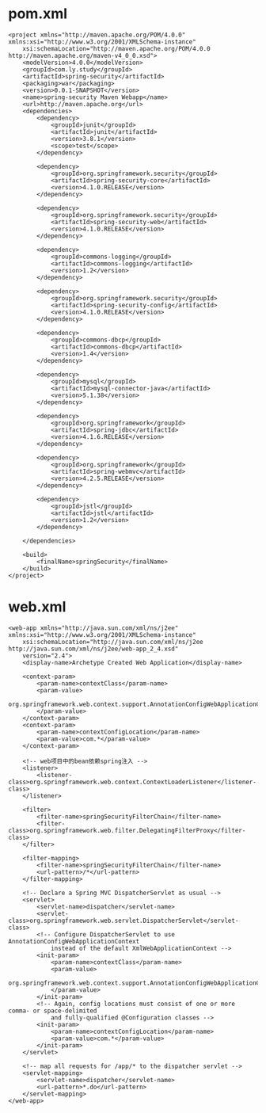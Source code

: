 # pom.xml
	<project xmlns="http://maven.apache.org/POM/4.0.0" xmlns:xsi="http://www.w3.org/2001/XMLSchema-instance"
		xsi:schemaLocation="http://maven.apache.org/POM/4.0.0 http://maven.apache.org/maven-v4_0_0.xsd">
		<modelVersion>4.0.0</modelVersion>
		<groupId>com.ly.study</groupId>
		<artifactId>spring-security</artifactId>
		<packaging>war</packaging>
		<version>0.0.1-SNAPSHOT</version>
		<name>spring-security Maven Webapp</name>
		<url>http://maven.apache.org</url>
		<dependencies>
			<dependency>
				<groupId>junit</groupId>
				<artifactId>junit</artifactId>
				<version>3.8.1</version>
				<scope>test</scope>
			</dependency>
	
			<dependency>
				<groupId>org.springframework.security</groupId>
				<artifactId>spring-security-core</artifactId>
				<version>4.1.0.RELEASE</version>
			</dependency>
	
			<dependency>
				<groupId>org.springframework.security</groupId>
				<artifactId>spring-security-web</artifactId>
				<version>4.1.0.RELEASE</version>
			</dependency>
	
			<dependency>
				<groupId>commons-logging</groupId>
				<artifactId>commons-logging</artifactId>
				<version>1.2</version>
			</dependency>
	
			<dependency>
				<groupId>org.springframework.security</groupId>
				<artifactId>spring-security-config</artifactId>
				<version>4.1.0.RELEASE</version>
			</dependency>
	
			<dependency>
				<groupId>commons-dbcp</groupId>
				<artifactId>commons-dbcp</artifactId>
				<version>1.4</version>
			</dependency>
	
			<dependency>
				<groupId>mysql</groupId>
				<artifactId>mysql-connector-java</artifactId>
				<version>5.1.38</version>
			</dependency>
	
			<dependency>
				<groupId>org.springframework</groupId>
				<artifactId>spring-jdbc</artifactId>
				<version>4.1.6.RELEASE</version>
			</dependency>
	
			<dependency>
				<groupId>org.springframework</groupId>
				<artifactId>spring-webmvc</artifactId>
				<version>4.2.5.RELEASE</version>
			</dependency>
	
			<dependency>
				<groupId>jstl</groupId>
				<artifactId>jstl</artifactId>
				<version>1.2</version>
			</dependency>
	
		</dependencies>
	
		<build>
			<finalName>springSecurity</finalName>
		</build>
	</project>

# web.xml
	<web-app xmlns="http://java.sun.com/xml/ns/j2ee" xmlns:xsi="http://www.w3.org/2001/XMLSchema-instance"
		xsi:schemaLocation="http://java.sun.com/xml/ns/j2ee http://java.sun.com/xml/ns/j2ee/web-app_2_4.xsd"
		version="2.4">
		<display-name>Archetype Created Web Application</display-name>
	
	    <context-param>
	        <param-name>contextClass</param-name>
	        <param-value>
	            org.springframework.web.context.support.AnnotationConfigWebApplicationContext
	        </param-value>
	    </context-param>
	    <context-param>
			<param-name>contextConfigLocation</param-name>
			<param-value>com.*</param-value>
	    </context-param>
		
		<!-- web项目中的bean依赖spring注入 -->
		<listener>
			<listener-class>org.springframework.web.context.ContextLoaderListener</listener-class>
		</listener>
		
		<filter>
			<filter-name>springSecurityFilterChain</filter-name>
			<filter-class>org.springframework.web.filter.DelegatingFilterProxy</filter-class>
		</filter>
	
		<filter-mapping>
			<filter-name>springSecurityFilterChain</filter-name>
			<url-pattern>/*</url-pattern>
		</filter-mapping>
		
		<!-- Declare a Spring MVC DispatcherServlet as usual -->
	    <servlet>
	        <servlet-name>dispatcher</servlet-name>
	        <servlet-class>org.springframework.web.servlet.DispatcherServlet</servlet-class>
	        <!-- Configure DispatcherServlet to use AnnotationConfigWebApplicationContext
	            instead of the default XmlWebApplicationContext -->
	        <init-param>
	            <param-name>contextClass</param-name>
	            <param-value>
	                org.springframework.web.context.support.AnnotationConfigWebApplicationContext
	            </param-value>
	        </init-param>
	        <!-- Again, config locations must consist of one or more comma- or space-delimited
	            and fully-qualified @Configuration classes -->
	        <init-param>
	            <param-name>contextConfigLocation</param-name>
	            <param-value>com.*</param-value>
	        </init-param>
	    </servlet>
	
	    <!-- map all requests for /app/* to the dispatcher servlet -->
	    <servlet-mapping>
	        <servlet-name>dispatcher</servlet-name>
	        <url-pattern>*.do</url-pattern>
	    </servlet-mapping>
	</web-app>
